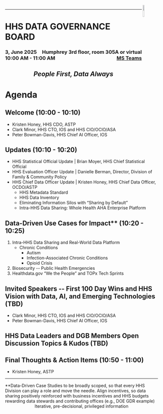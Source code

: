 <img align="right" height="10%" width="10%" src="https://cdo.hhs.gov/resource/1632510840000/footerLogo">

---

# HHS DATA GOVERNANCE BOARD
### <div style="float:left;">3, June 2025</div> <div align="right">Humphrey 3rd floor, room 305A or virtual</div> <div style="float:left;">10:00 AM - 11:00 AM</div> <div align="right">[MS Teams](https://teams.microsoft.com/l/meetup-join/19%3ameeting_OTY5OTgxYjItMmE3Yi00NmRjLWI0MTktY2EyM2E2YWYyOGQ3%40thread.v2/0?context=%7b%22Tid%22%3a%22d58addea-5053-4a80-8499-ba4d944910df%22%2c%22Oid%22%3a%22dbaa49fd-2842-4e1f-a6d4-a05f628ea8ad%22%7d)</div>

## <em><p align="center">People First, Data Always</p></em>

# Agenda
## Welcome (10:00 - 10:10)
- Kristen Honey, HHS CDO, ASTP
- Clark Minor, HHS CTO, IOS and HHS CIO/OCIO/ASA
- Peter Bowman-Davis, HHS Chief AI Officer, IOS

## Updates (10:10 - 10:20)
- HHS Statistical Official Update | Brian Moyer, HHS Chief Statistical Official
- HHS Evaluation Officer Update | Danielle Berman, Director, Division of Family & Community Policy
- HHS Chief Data Officer Update | Kristen Honey, HHS Chief Data Officer, OCDO/ASTP
  - HHS Metadata Standard
  - HHS Data Inventory
  - Eliminating Information Silos with “Sharing by Default”
  - Intra-HHS Data Sharing: Whole Health AHA Enterprise Platform

## Data-Driven Use Cases for Impact** (10:20 - 10:25)
1. Intra-HHS Data Sharing and Real-World Data Platform
   - Chronic Conditions
     - Autism
     - Infection-Associated Chronic Conditions
     - Opioid Crisis
3. Biosecurity -- Public Health Emergencies
4. Healthdata.gov “We the People” and TOPx Tech Sprints

## Invited Speakers -- First 100 Day Wins and HHS Vision with Data, AI, and Emerging Technologies (TBD)
- Clark Minor, HHS CTO, IOS and HHS CIO/OCIO/ASA
- Peter Bowman-Davis, HHS Chief AI Officer, IOS 

## HHS Data Leaders and DGB Members Open Discussion Topics & Kudos (TBD)

## Final Thoughts & Action Items (10:50 - 11:00)
- Kristen Honey, ASTP

---
<div style="float:left;">**Data-Driven Case Studies to be broadly scoped, so that every HHS Division can play a role and move the needle.  Align incentives, so data sharing positively reinforced with business incentives and HHS budgets rewarding data stewards and contributing offices (e.g., DOE GDR example)</div>
<br>
<p align="center">Iterative, pre-decisional, privileged information</p>
